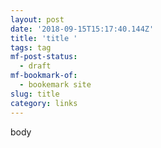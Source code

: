 ```yaml
---
layout: post
date: '2018-09-15T15:17:40.144Z'
title: 'title '
tags: tag
mf-post-status:
  - draft
mf-bookmark-of:
  - bookemark site
slug: title
category: links
---
```

body

